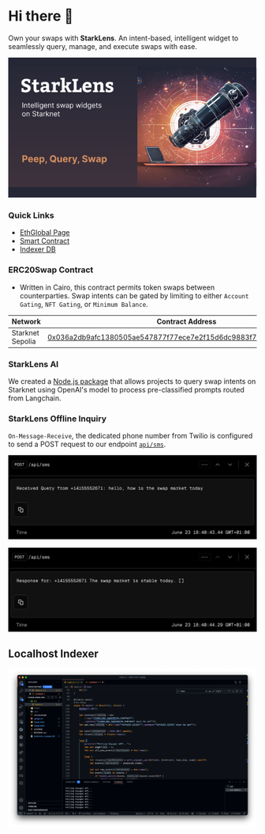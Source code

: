 # Hi there 👋

Own your swaps with **StarkLens**. An intent-based, intelligent widget to seamlessly query, manage, and execute swaps with ease.

![alt text](public/starklens-cover.png)

### Quick Links

- [EthGlobal Page](https://ethglobal.com/showcase/starklens-u4n7q)
- [Smart Contract](https://github.com/acgodson/starklens/blob/dd834c9bb788248bb841104e6709c176b7d05b53/contract/src/lens_swap_erc20.cairo)
- [Indexer DB](https://github.com/acgodson/starklens/blob/dd834c9bb788248bb841104e6709c176b7d05b53/app/api/indexer/route.ts)

### ERC20Swap Contract

- Written in Cairo, this contract permits token swaps between counterparties. Swap intents can be gated by limiting to either `Account Gating`, `NFT Gating`, or `Minimum Balance`.

| Network          | Contract Address                                                                                                                                                      |
| ---------------- | --------------------------------------------------------------------------------------------------------------------------------------------------------------------- |
| Starknet Sepolia | [0x036a2db9afc1380505ae547877f77ece7e2f15d6dc9883f7d9f9b25002d01961](https://sepolia.voyager.online/contract/0x036a2db9afc1380505ae547877f77ece7e2f15d6dc9883f7d9f9b25002d01961#events) |

### StarkLens AI

We created a [Node.js package](#) that allows projects to query swap intents on Starknet using OpenAI's model to process pre-classified prompts routed from Langchain.

### StarkLens Offline Inquiry

`On-Message-Receive`, the dedicated phone number from Twilio is configured to send a POST request to our endpoint [`api/sms`](app/api/sms).

![query](public/from-snap.png)

![response](public/to-snap.png)


## Localhost Indexer

![alt text](public/indexer.png)